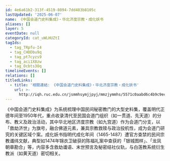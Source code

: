 ```yaml
---
id: 4e6a61b2-313f-4519-8094-7dd483b8105c
lastUpdated: '2025-06-07'
name: 《中国会道门史料集成》・华北济度宗教・成化妖书
aliases: []
layer: 5
eventDate: null
categoryId: cat_uWLHUZtI
tagIds:
  - tag_TRpfu-I4
  - tag_CHDDbu9q
  - tag_pt7cyzs9
  - tag_aci1X8zw
  - tag_Ocbts3Oq
timelineEvents: []
relations: []
titledLinks:
  - title: '相關連結: 《中国会道门史料集成》・华北济度宗教・成化妖书'
    url: >-
      http://iqh.ruc.edu.cn/jsmmhsymjjpyj/mmzjymmhs/5571c0aabd6c4b9c9ec6ddc3d6412fe6.htm
---
```

《中国会道门史料集成》为系统梳理中国民间秘密教门的大型史料集，覆盖明代正德年间至1950年代，重点收录清代至民国会道门组织（如一贯道、先天道）的分布、教义及政治活动，其中华北地区济度宗教（如九宫道）作为会道门分支，以「救劫济世」为旗号，融合佛道元素，兼具宗教救赎与政治投机性，成为会道门研究的关键区域个案。成化妖书指明代成化年间（1465-1487）遭官方查禁的民间宗教谶纬文献，典型如1474年锦衣卫破获的陈福礼案中查获的「银城图样」、「龙凤朝章勘合」等，内容多含救劫谶语、末世预言及秘密结社仪轨，与白莲教系统衍生教派（如黄天道）密切相关。
